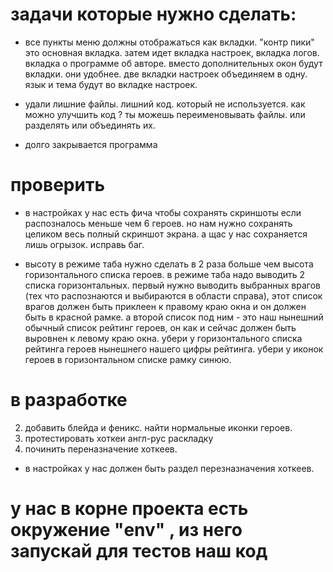 

# задачи которые нужно сделать:



- все пункты меню должны отображаться как вкладки. "контр пики" это основная вкладка. затем идет вкладка настроек, вкладка логов. вкладка о программе об авторе. вместо дополнительных окон будут вкладки. они удобнее.
две вкладки настроек объединяем в одну. язык и тема будут во вкладке настроек.
- удали лишние файлы. лишний код. который не используется. как можно улучшить код ? ты можешь переименовывать файлы. или разделять или объединять их.

- долго закрывается программа



# проверить


- в настройках у нас есть фича чтобы сохранять скриншоты если распозналось меньше чем 6 героев. но нам нужно сохранять целиком весь полный скриншот экрана. а щас у нас сохраняется лишь огрызок. исправь баг.

- высоту в режиме таба нужно сделать в 2 раза больше чем высота горизонтального списка героев. в режиме таба надо выводить 2 списка горизонтальных. первый нужно выводить выбранных врагов (тех что распознаются и выбираются в области справа), этот список врагов должен быть приклеен к правому краю окна и он должен быть в красной рамке. а второй список под ним - это наш нынешний обычный список рейтинг героев, он как и сейчас должен быть выровнен к левому краю окна. убери у горизонтального списка рейтинга героев нынешнего нашего цифры рейтинга. убери у иконок героев в горизонтальном списке рамку синюю.



# в разработке
2. добавить блейда и феникс. найти нормальные иконки героев.
3. протестировать хоткеи англ-рус раскладку
7. починить переназначение хоткеев.
- в настройках у нас должен быть раздел перезназначения хоткеев.



# у нас в корне проекта есть окружение "env" , из него запускай для тестов наш код